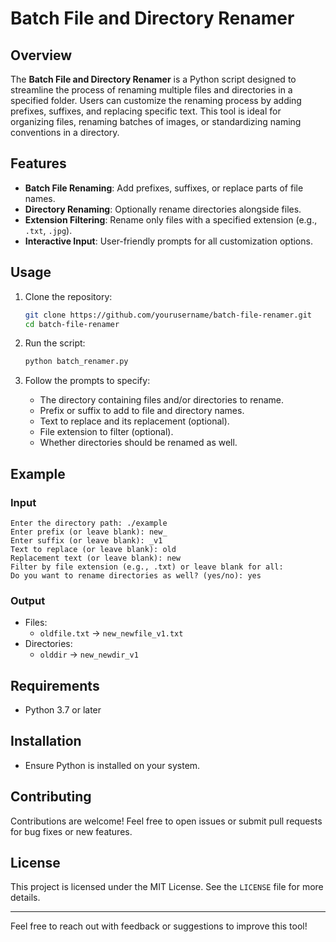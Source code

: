 # Batch File and Directory Renamer

## Overview
The **Batch File and Directory Renamer** is a Python script designed to streamline the process of renaming multiple files and directories in a specified folder. Users can customize the renaming process by adding prefixes, suffixes, and replacing specific text. This tool is ideal for organizing files, renaming batches of images, or standardizing naming conventions in a directory.

## Features
- **Batch File Renaming**: Add prefixes, suffixes, or replace parts of file names.
- **Directory Renaming**: Optionally rename directories alongside files.
- **Extension Filtering**: Rename only files with a specified extension (e.g., `.txt`, `.jpg`).
- **Interactive Input**: User-friendly prompts for all customization options.

## Usage
1. Clone the repository:
   ```bash
   git clone https://github.com/yourusername/batch-file-renamer.git
   cd batch-file-renamer
   ```

2. Run the script:
   ```bash
   python batch_renamer.py
   ```

3. Follow the prompts to specify:
   - The directory containing files and/or directories to rename.
   - Prefix or suffix to add to file and directory names.
   - Text to replace and its replacement (optional).
   - File extension to filter (optional).
   - Whether directories should be renamed as well.

## Example
### Input
```
Enter the directory path: ./example
Enter prefix (or leave blank): new_
Enter suffix (or leave blank): _v1
Text to replace (or leave blank): old
Replacement text (or leave blank): new
Filter by file extension (e.g., .txt) or leave blank for all:
Do you want to rename directories as well? (yes/no): yes
```

### Output
- Files:
  - `oldfile.txt` → `new_newfile_v1.txt`
- Directories:
  - `olddir` → `new_newdir_v1`

## Requirements
- Python 3.7 or later

## Installation
- Ensure Python is installed on your system.

## Contributing
Contributions are welcome! Feel free to open issues or submit pull requests for bug fixes or new features.


## License
This project is licensed under the MIT License. See the `LICENSE` file for more details.

---

Feel free to reach out with feedback or suggestions to improve this tool!

